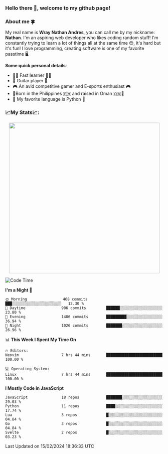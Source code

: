 ### **Hello there 👋, welcome to my github page!**

### **About me 🍀**

My real name is **Wray Nathan Andres**, you can call me by my nickname: **Nathan**. I'm an aspiring web developer who likes coding random stuff! I'm constantly trying to learn a lot of things all at the same time 😊, it's hard but it's fun! I love programming, creating software is one of my favorite passtime 🖥️.

<!-- <img src="https://pbs.twimg.com/media/FYEVH6GaAAE064l?format=jpg&name=medium" width="425" height="215" align="right" /> -->

**Some quick personal details**:

- 🚗💨 Fast learner 🚗💨
- 🎸 Guitar player 🎸
- 🎮 An avid competitive gamer and E-sports enthusiast 🎮
- 🐤Born in the Philippines 🇵🇭 and raised in Oman 🇴🇲🐤
- 🐍 My favorite language is Python 🐍

### **📈My Stats📈:**

<div style="display: flex; justify-content: center;">
    <img src="https://github-readme-stats.vercel.app/api?username=Ethea2&show_icons=true&count_private=true&theme=midnight-purple&hide_border=true" width="480"/>
    <!-- <img src="https://streak-stats.demolab.com?user=Ethea2&theme=midnight-purple&hide_border=true"/> -->
</div>

<!-- ### **⏲️This week I spent my time on⏲️:** -->
<!---->
<!-- ![Ethea's Waka Stats](https://github-readme-stats.vercel.app/api/wakatime?username=Ethea2&theme=midnight-purple&count_private=true&layout=compact) -->

<!--START_SECTION:waka-->
![Code Time](http://img.shields.io/badge/Code%20Time-510%20hrs%2010%20mins-blue)

**I'm a Night 🦉** 

```text
🌞 Morning                468 commits         ███░░░░░░░░░░░░░░░░░░░░░░   12.30 % 
🌆 Daytime                906 commits         ██████░░░░░░░░░░░░░░░░░░░   23.80 % 
🌃 Evening                1406 commits        █████████░░░░░░░░░░░░░░░░   36.94 % 
🌙 Night                  1026 commits        ███████░░░░░░░░░░░░░░░░░░   26.96 % 
```


📊 **This Week I Spent My Time On** 

```text
🔥 Editors: 
Neovim                   7 hrs 44 mins       █████████████████████████   100.00 % 

💻 Operating System: 
Linux                    7 hrs 44 mins       █████████████████████████   100.00 % 
```

**I Mostly Code in JavaScript** 

```text
JavaScript               18 repos            ███████░░░░░░░░░░░░░░░░░░   29.03 % 
Python                   11 repos            ████░░░░░░░░░░░░░░░░░░░░░   17.74 % 
Lua                      3 repos             █░░░░░░░░░░░░░░░░░░░░░░░░   04.84 % 
Go                       3 repos             █░░░░░░░░░░░░░░░░░░░░░░░░   04.84 % 
Svelte                   2 repos             █░░░░░░░░░░░░░░░░░░░░░░░░   03.23 % 
```




 Last Updated on 15/02/2024 18:36:33 UTC
<!--END_SECTION:waka-->
